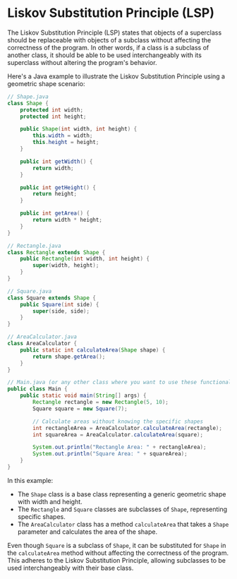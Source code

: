 # Liskov Substitution Principle (LSP)

The Liskov Substitution Principle (LSP) states that objects of a superclass should be replaceable with objects of a subclass without affecting the correctness of the program. In other words, if a class is a subclass of another class, it should be able to be used interchangeably with its superclass without altering the program's behavior.

Here's a Java example to illustrate the Liskov Substitution Principle using a geometric shape scenario:

```java
// Shape.java
class Shape {
    protected int width;
    protected int height;

    public Shape(int width, int height) {
        this.width = width;
        this.height = height;
    }

    public int getWidth() {
        return width;
    }

    public int getHeight() {
        return height;
    }

    public int getArea() {
        return width * height;
    }
}

// Rectangle.java
class Rectangle extends Shape {
    public Rectangle(int width, int height) {
        super(width, height);
    }
}

// Square.java
class Square extends Shape {
    public Square(int side) {
        super(side, side);
    }
}

// AreaCalculator.java
class AreaCalculator {
    public static int calculateArea(Shape shape) {
        return shape.getArea();
    }
}

// Main.java (or any other class where you want to use these functionalities)
public class Main {
    public static void main(String[] args) {
        Rectangle rectangle = new Rectangle(5, 10);
        Square square = new Square(7);

        // Calculate areas without knowing the specific shapes
        int rectangleArea = AreaCalculator.calculateArea(rectangle);
        int squareArea = AreaCalculator.calculateArea(square);

        System.out.println("Rectangle Area: " + rectangleArea);
        System.out.println("Square Area: " + squareArea);
    }
}

```

In this example:

- The `Shape` class is a base class representing a generic geometric shape with width and height.
- The `Rectangle` and `Square` classes are subclasses of `Shape`, representing specific shapes.
- The `AreaCalculator` class has a method `calculateArea` that takes a `Shape` parameter and calculates the area of the shape.

Even though `Square` is a subclass of `Shape`, it can be substituted for `Shape` in the `calculateArea` method without affecting the correctness of the program. This adheres to the Liskov Substitution Principle, allowing subclasses to be used interchangeably with their base class.